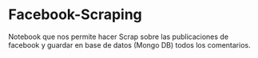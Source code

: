 # Facebook-Scraping
Notebook que nos permite hacer Scrap sobre las publicaciones de facebook y guardar en base de datos (Mongo DB) todos los comentarios.
